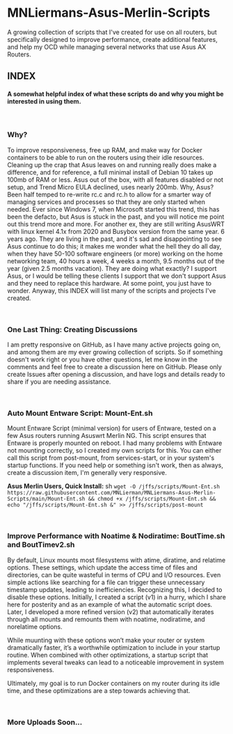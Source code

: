 # MNLiermans-Asus-Merlin-Scripts
A growing collection of scripts that I've created for use on all routers, but specifically designed to improve performance, create additional features, and help my OCD while managing several networks that use Asus AX Routers. 

## INDEX
#### A somewhat helpful index of what these scripts do and why you might be interested in using them.

<br>

### Why?
To improve responsiveness, free up RAM, and make way for Docker containers to be able to run on the routers using their idle resources. Cleaning up the crap that Asus leaves on and running really does make a difference, and for reference, a full minimal install of Debian 10 takes up 100mb of RAM or less. Asus out of the box, with all features disabled or not setup, and Trend Micro EULA declined, uses nearly 200mb. Why, Asus? Been half temped to re-write rc.c and rc.h to allow for a smarter way of managing services and processes so that they are only started when needed. Ever since Windows 7, when Microsoft started this trend, this has been the defacto, but Asus is stuck in the past, and you will notice me point out this trend more and more. For another ex, they are still writing AsusWRT with linux kernel 4.1x from 2020 and Busybox version from the same year. 6 years ago. They are living in the past, and it's sad and disappointing to see Asus continue to do this; it makes me wonder what the hell they do all day, when they have 50-100 software engineers (or more) working on the home networking team, 40 hours a week, 4 weeks a month, 9.5 months out of the year (given 2.5 months vacation). They are doing what exactly? I support Asus, or I would be telling these clients I support that we don't support Asus and they need to replace this hardware. At some point, you just have to wonder. Anyway, this INDEX will list many of the scripts and projects I've created.

<br>

### One Last Thing: Creating Discussions
I am pretty responsive on GitHub, as I have many active projects going on, and among them are my ever growing collection of scripts. So if something doesn't work right or you have other questions, let me know in the comments and feel free to create a discussion here on GitHub. Please only create Issues after opening a discussion, and have logs and details ready to share if you are needing assistance.

<br>

### Auto Mount Entware Script: Mount-Ent.sh
Mount Entware Script (minimal version) for users of Entware, tested on a few Asus routers running Asuswrt Merlin NG. This script ensures that Entware is properly mounted on reboot. I had many problems with Entware not mounting correctly, so I created my own scripts for this. You can either call this script from post-mount, from services-start, or in your system's startup functions. If you need help or something isn't work, then as always, create a discussion item, I'm generally very responsive.

**Asus Merlin Users, Quick Install:** sh ```wget -O /jffs/scripts/Mount-Ent.sh https://raw.githubusercontent.com/MNLierman/MNLiermans-Asus-Merlin-Scripts/main/Mount-Ent.sh && chmod +x /jffs/scripts/Mount-Ent.sh && echo "/jffs/scripts/Mount-Ent.sh &" >> /jffs/scripts/post-mount```

<br>

### Improve Performance with Noatime & Nodiratime: BoutTime.sh and BoutTimev2.sh
By default, Linux mounts most filesystems with atime, diratime, and relatime options. These settings, which update the access time of files and directories, can be quite wasteful in terms of CPU and I/O resources. Even simple actions like searching for a file can trigger these unnecessary timestamp updates, leading to inefficiencies. Recognizing this, I decided to disable these options. Initially, I created a script (v1) in a hurry, which I share here for posterity and as an example of what the automatic script does. Later, I developed a more refined version (v2) that automatically iterates through all mounts and remounts them with noatime, nodiratime, and norelatime options.

While muunting with these options won’t make your router or system dramatically faster, it’s a worthwhile optimization to include in your startup routine. When combined with other optimizations, a startup script that implements several tweaks can lead to a noticeable improvement in system responsiveness.

Ultimately, my goal is to run Docker containers on my router during its idle time, and these optimizations are a step towards achieving that.

<br>

### More Uploads Soon...
